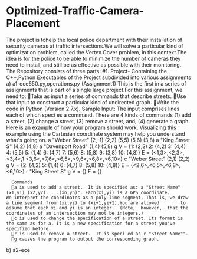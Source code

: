 # Optimized-Traffic-Camera-Placement
The project is tohelp the local police department with their installation of security cameras at traffic intersections.We will solve a particular kind of optimization problem, called the Vertex Cover problem, in this context.The  idea  is  for  the  police  to  be  able  to  minimize  the  number  of  cameras  they  need  to install, and still be as effective as possible with their monitoring.
The Repository consists of three parts:
#1. Project- Containing the C++,Python Executables of the Project subdivided into various assignments
   a) a1-ece650.py,operations.py (Assignment1)
      This is the  first in a series of assignments that is part of a single large project.For this assignment, we need to:
      Take as input a series of commands that describe streets.
      Use that input to construct a particular kind of undirected graph.
      Write the code in Python (Version 2.7.x).
      Sample Input:
      The  input  comprises  lines  each  of  which  speci es  a  command.   There  are  4  kinds  of  commands (1) add a street,  (2)         change a street,  (3) remove a street,  and,  (4) generate a graph.  Here is an example of how your program should work.                 Visualizing this example using the Cartesian coordinate system may help you understand what's going on.
      a "Weber Street" (2,-1) (2,2) (5,5) (5,6) (3,8)
      a "King Street S" (4,2) (4,8)
      a "Davenport Road" (1,4) (5,8)
      g
      V = {1:  (2,2)
      2:  (4,2)
      3:  (4,4)
      4:  (5,5)
      5:  (1,4)
      6:  (4,7)
      7:  (5,6)
      8:  (5,8)
      9:  (3,8)
      10: (4,8)}
      E = {<1,3>,<2,3>,<3,4>,1
      <3,6>,<7,6>,<6,5>,<9,6>,<6,8>,<6,10>}
      c "Weber Street" (2,1) (2,2)
      g
      V = {2:  (4,2)
      5:  (1,4)
      6:  (4,7)
      8:  (5,8)
      10: (4,8)}
      E = {<2,6>,<6,5>,<6,8>,<6,10>}
      r "King Street S"
      g
      V = {}
      E = {}
      
      Commands
      a is used to add a street.  It is specified as: a "Street Name" (x1,y1) (x2,y2). . .(xn,yn)". Each(xi,yi) is a GPS coordinate.          We interpret the coordinates as a poly-line segment. That is, we draw a line segment from (xi,yi) to (xi+1,yi+1).You are allowed        to assume that each xi and yi is an integer.  (Note,  however,  that the coordinates of an intersection may not be integers.)
      c is used to change the specification of a street. Its format is the same as for a. It is a new specification for a street you've        specified before.
      r is used to remove a street.  It is speci ed as r "Street Name"".
      g causes the program to output the corresponding graph.
  b) a2-ece     
